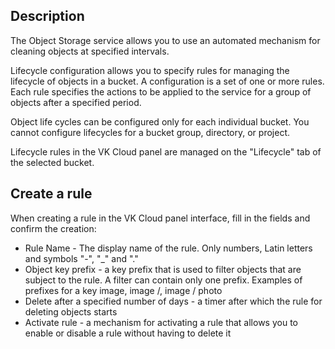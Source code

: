 ## Description

The Object Storage service allows you to use an automated mechanism for cleaning objects at specified intervals.

Lifecycle configuration allows you to specify rules for managing the lifecycle of objects in a bucket. A configuration is a set of one or more rules. Each rule specifies the actions to be applied to the service for a group of objects after a specified period.

Object life cycles can be configured only for each individual bucket. You cannot configure lifecycles for a bucket group, directory, or project.

Lifecycle rules in the VK Cloud panel are managed on the "Lifecycle" tab of the selected bucket.

## Create a rule

When creating a rule in the VK Cloud panel interface, fill in the fields and confirm the creation:

- Rule Name - The display name of the rule. Only numbers, Latin letters and symbols "-", "\_" and "."
- Object key prefix - a key prefix that is used to filter objects that are subject to the rule. A filter can contain only one prefix. Examples of prefixes for a key image, image /, image / photo
- Delete after a specified number of days - a timer after which the rule for deleting objects starts
- Activate rule - a mechanism for activating a rule that allows you to enable or disable a rule without having to delete it
